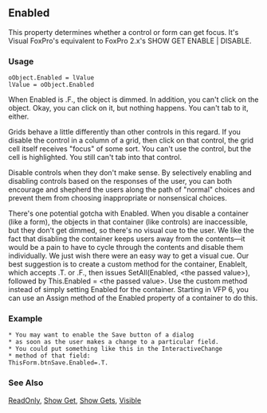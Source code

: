 ## Enabled

This property determines whether a control or form can get focus. It's Visual FoxPro's equivalent to FoxPro 2.x's SHOW GET ENABLE | DISABLE.

### Usage

```foxpro
oObject.Enabled = lValue
lValue = oObject.Enabled
```

When Enabled is .F., the object is dimmed. In addition, you can't click on the object. Okay, you can click on it, but nothing happens. You can't tab to it, either. 

Grids behave a little differently than other controls in this regard. If you disable the control in a column of a grid, then click on that control, the grid cell itself receives "focus" of some sort. You can't use the control, but the cell is highlighted. You still can't tab into that control.

Disable controls when they don't make sense. By selectively enabling and disabling controls based on the responses of the user, you can both encourage and shepherd the users along the path of "normal" choices and prevent them from choosing inappropriate or nonsensical choices.

There's one potential gotcha with Enabled. When you disable a container (like a form), the objects in that container (like controls) are inaccessible, but they don't get dimmed, so there's no visual cue to the user. We like the fact that disabling the container keeps users away from the contents&mdash;it would be a pain to have to cycle through the contents and disable them individually. We just wish there were an easy way to get a visual cue. Our best suggestion is to create a custom method for the container, EnableIt, which accepts .T. or .F., then issues SetAll(Enabled, &lt;the passed value&gt;), followed by This.Enabled = &lt;the passed value&gt;. Use the custom method instead of simply setting Enabled for the container. Starting in VFP 6, you can use an Assign method of the Enabled property of a container to do this. 

### Example

```foxpro
* You may want to enable the Save button of a dialog
* as soon as the user makes a change to a particular field.
* You could put something like this in the InteractiveChange
* method of that field:
ThisForm.btnSave.Enabled=.T.
```
### See Also

[ReadOnly](s4g434.md), [Show Get](s4g188.md), [Show Gets](s4g189.md), [Visible](s4g631.md)
